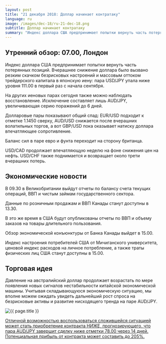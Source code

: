 ```yaml
---
layout: post
title: "21 декабря 2018: Доллар начинает контратаку"
language: ru
image: /images/dec-18/ru-21-dec-18.png
subtitle: Доллар начинает контратаку
summary: "Индекс доллара США предпринимает попытки вернуть часть потерянных позиций. Вчерашнее снижение доллара было вызвано резким скачком безрисковых настроений и массовым оттоком трейдерского капитала в японскую иену: пара USD/JPY упала ниже уровня 111.00 в первый раз с начала сентября"
---
```

## Утренний обзор: 07.00, Лондон
 
Индекс доллара США предпринимает попытки вернуть часть потерянных позиций. Вчерашнее снижение доллара было вызвано резким скачком безрисковых настроений и массовым оттоком трейдерского капитала в японскую иену: пара USD/JPY упала ниже уровня 111.00 в первый раз с начала сентября.

На других иеновых парах сегодня также можно наблюдать восстановление. Исключение составляет лишь AUD/JPY, увеличивающая серию поражений до 6 дней.

Долларовые пары показывают общий спад: EUR/USD подходит к отметке 1.1450 сверху, AUD/USD снижается после вчерашних волатильных торгов, а вот GBP/USD пока оказывает натиску доллара впечатляющее сопротивление.

Баланс сил в паре евро и фунта переходит на сторону британца.

USD/CAD продолжает впечатляющую неделю на фоне снижения цен на нефть. USD/CHF также поднимается и возвращает около трети вчерашних потерь.
 
## Экономические новости
 
В 09.30 в Великобритании выйдут отчеты по балансу счета текущих операций, ВВП и чистым займам государственного сектора.

Данные по розничным продажам и ВВП Канады станут доступны в 13.30.

В это же время в США будут опубликованы отчеты по ВВП и объему заказов на товары длительного пользования.

Обзор экономической конъюнктуры от Банка Канады выйдет в 15.00.

Индекс настроения потребителей США от Мичиганского университета, ценовой индекс расходов на личное потребление, а также траты физических лиц США станут доступны в 15.00.

## Торговая идея

Давление на австралийский доллар продолжает возрастать по мере появления новых сигналов нестабильности китайской экономической машины. Учитывая складывающуюся экономическую ситуацию, мы вполне можем ожидать увидеть дальнейший рост спроса на безрисковые активы и развитие нисходящего тренда на паре AUD/JPY.

<img src="{{ site.url }}/images/dec-18/ru-21-dec-18.png" alt="{{ page.title }}"  title="{{ page.title }}">

<a href="%LINK%%?currency=USD&market=forex&underlying=frxAUDJPY&formname=higherlower&duration_amount=14&duration_units=d&amount=10&amount_type=stake&expiry_type=duration&barrier=78.00" target="_blank" rel="noopener">Отличной возможностью воспользоваться сложившейся ситуацией может стать приобретение контракта НИЖЕ, прогнозирующего, что пара AUD/JPY завершит сделку ниже отметки 78.00 через 14 дней. Потенциальная прибыль от контракта может составить до 205%.</a>
